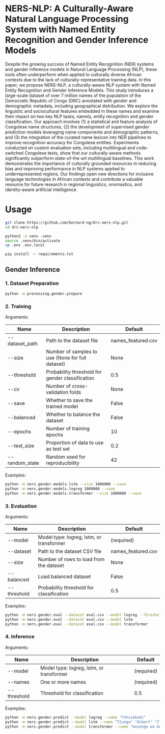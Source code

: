 # NERS-NLP: A Culturally-Aware Natural Language Processing System with Named Entity Recognition and Gender Inference Models

Despite the growing success of Named Entity Recognition (NER) systems and gender inference models in Natural Language Processing (NLP), these tools often underperform when applied to culturally diverse African contexts due to the lack of culturally-representative training data. In this paper, we propose NERS-NLP, a culturally-aware NLP system with Named Entity Recognition and Gender Inference Models. This study introduces a large-scale dataset of over 7 million names of the population of the Democratic Republic of Congo (DRC) annotated with gender and demographic metadata, including geographical distribution. We explore the linguistic and sociocultural features embedded in these names and examine their impact on two key NLP tasks, namely, entity recognition and gender classification.
Our approach involves (1) a statistical and feature analysis of Congolese name structures, (2) the development of supervised gender prediction models leveraging name components and demographic patterns, and (3) the integration of the curated name lexicon into NER pipelines to improve recognition accuracy for Congolese entities. Experiments conducted on custom evaluation sets, including multilingual and code-switched Congolese texts, show that our culturally-aware methods significantly outperform state-of-the-art multilingual baselines.
This work demonstrates the importance of culturally grounded resources in reducing bias and improving performance in NLP systems applied to underrepresented regions. Our findings open new directions for inclusive language technologies in African contexts and contribute a valuable resource for future research in regional linguistics, onomastics, and identity-aware artificial intelligence.


# Usage
```bash
git clone https://github.com/bernard-ng/drc-ners-nlp.git
cd drc-ners-nlp

python3 -m venv .venv
source .venv/bin/activate
cp .env .env.local

pip install -r requirements.txt
```

## Gender Inference
### 1. Dataset Preparation
```bash
python -m processing.gender.prepare
```

### 2. Training
Arguments: 

| Name           | Description                                      | Default            |
|----------------|--------------------------------------------------|--------------------|
| --dataset_path | Path to the dataset file                         | names_featured.csv |
| --size         | Number of samples to use (None for full dataset) | None               |
| --threshold    | Probability threshold for gender classification  | 0.5                |
| --cv           | Number of cross-validation folds                 | None               |
| --save         | Whether to save the trained model                | False              |
| --balanced     | Whether to balance the dataset                   | False              |
| --epochs       | Number of training epochs                        | 10                 |
| --test_size    | Proportion of data to use as test set            | 0.2                |
| --random_state | Random seed for reproducibility                  | 42                 |


Examples: 

```bash
python -m ners.gender.models.lstm --size 1000000 --save
python -m ners.gender.models.logreg 1000000 --save
python -m ners.gender.models.transformer --size 1000000 --save
```

### 3. Evaluation


Arguments:

| Name       | Description                                   | Default              |
|------------|-----------------------------------------------|----------------------|
| --model    | Model type: logreg, lstm, or transformer      | (required)           |
| --dataset  | Path to the dataset CSV file                  | names_featured.csv   |
| --size     | Number of rows to load from the dataset       | None                 |
| --balanced | Load balanced dataset                         | False                |
| --threshold| Probability threshold for classification      | 0.5                  |

Examples:

```bash
python -m ners.gender.eval --dataset eval.csv --model logreg --threshold 0.5 --size 20000
python -m ners.gender.eval --dataset eval.csv --model lstm 
python -m ners.gender.eval --dataset eval.csv --model transformer
```

### 4. Inference

Arguments:

| Name        | Description                              | Default   |
|-------------|------------------------------------------|-----------|
| --model     | Model type: logreg, lstm, or transformer | (required)|
| --names     | One or more names                        | (required)|
| --threshold | Threshold for classification             | 0.5       |

Examples: 

```bash
python -m ners.gender.predict --model logreg --name "Tshisekedi"
python -m ners.gender.predict --model lstm --name "Ilunga" "Albert" "Ilunga Albert" --threshold 0.7
python -m ners.gender.predict --model transformer --name "musenga wa musenga"
```
